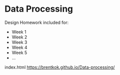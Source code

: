 # Data Processing
Design Homework included for: 
- Week 1
- Week 2
- Week 3
- Week 4
- Week 5
- ...

index.html
https://brentkok.github.io/Data-processing/
